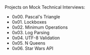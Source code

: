 Projects on Mock Technical Interviews:

- 0x00. Pascal's Triangle
- 0x01. Lockboxes
- 0x02. Minimum Operations
- 0x03. Log Parsing
- 0x04. UTF-8 Validation
- 0x05. N Queens
- 0x06. Star Wars API
